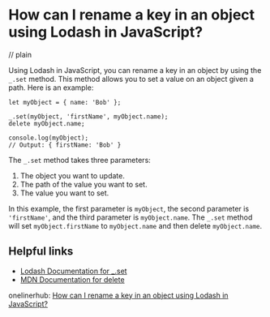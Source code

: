 # How can I rename a key in an object using Lodash in JavaScript?
// plain

Using Lodash in JavaScript, you can rename a key in an object by using the `_.set` method. This method allows you to set a value on an object given a path. Here is an example:

```
let myObject = { name: 'Bob' };

_.set(myObject, 'firstName', myObject.name);
delete myObject.name;

console.log(myObject);
// Output: { firstName: 'Bob' }
```

The `_.set` method takes three parameters:
1. The object you want to update.
2. The path of the value you want to set.
3. The value you want to set.

In this example, the first parameter is `myObject`, the second parameter is `'firstName'`, and the third parameter is `myObject.name`. The `_.set` method will set `myObject.firstName` to `myObject.name` and then delete `myObject.name`.

## Helpful links
- [Lodash Documentation for _.set](https://lodash.com/docs/4.17.15#set)
- [MDN Documentation for delete](https://developer.mozilla.org/en-US/docs/Web/JavaScript/Reference/Operators/delete)

onelinerhub: [How can I rename a key in an object using Lodash in JavaScript?](https://onelinerhub.com/javascript-lodash/how-can-i-rename-a-key-in-an-object-using-lodash-in-javascript)